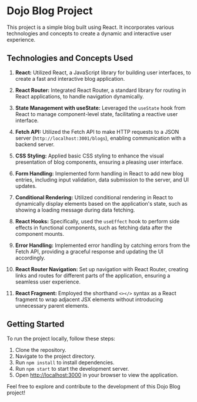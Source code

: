 # Dojo Blog Project

This project is a simple blog built using React. It incorporates various technologies and concepts to create a dynamic and interactive user experience.

## Technologies and Concepts Used

1. **React:** Utilized React, a JavaScript library for building user interfaces, to create a fast and interactive blog application.

2. **React Router:** Integrated React Router, a standard library for routing in React applications, to handle navigation dynamically.

3. **State Management with useState:** Leveraged the `useState` hook from React to manage component-level state, facilitating a reactive user interface.

4. **Fetch API:** Utilized the Fetch API to make HTTP requests to a JSON server (`http://localhost:3001/blogs`), enabling communication with a backend server.

5. **CSS Styling:** Applied basic CSS styling to enhance the visual presentation of blog components, ensuring a pleasing user interface.

6. **Form Handling:** Implemented form handling in React to add new blog entries, including input validation, data submission to the server, and UI updates.

7. **Conditional Rendering:** Utilized conditional rendering in React to dynamically display elements based on the application's state, such as showing a loading message during data fetching.

8. **React Hooks:** Specifically, used the `useEffect` hook to perform side effects in functional components, such as fetching data after the component mounts.

9. **Error Handling:** Implemented error handling by catching errors from the Fetch API, providing a graceful response and updating the UI accordingly.

10. **React Router Navigation:** Set up navigation with React Router, creating links and routes for different parts of the application, ensuring a seamless user experience.

11. **React Fragment:** Employed the shorthand `<></>` syntax as a React fragment to wrap adjacent JSX elements without introducing unnecessary parent elements.

## Getting Started

To run the project locally, follow these steps:

1. Clone the repository.
2. Navigate to the project directory.
3. Run `npm install` to install dependencies.
4. Run `npm start` to start the development server.
5. Open [http://localhost:3000](http://localhost:3000) in your browser to view the application.

Feel free to explore and contribute to the development of this Dojo Blog project!
